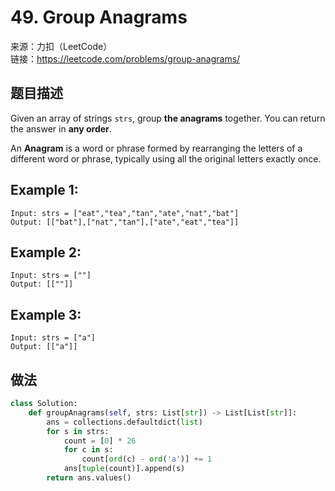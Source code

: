# 49. Group Anagrams
来源：力扣（LeetCode）<br>
链接：https://leetcode.com/problems/group-anagrams/

## 题目描述
Given an array of strings `strs`, group **the anagrams** together. You can return the answer in **any order**.

An **Anagram** is a word or phrase formed by rearranging the letters of a different word or phrase, typically using all the original letters exactly once.

## Example 1:

    Input: strs = ["eat","tea","tan","ate","nat","bat"]
    Output: [["bat"],["nat","tan"],["ate","eat","tea"]]

## Example 2:

    Input: strs = [""]
    Output: [[""]]

## Example 3:

    Input: strs = ["a"]
    Output: [["a"]]

## 做法
```python
class Solution:
    def groupAnagrams(self, strs: List[str]) -> List[List[str]]:
        ans = collections.defaultdict(list)
        for s in strs:
            count = [0] * 26
            for c in s:
                count[ord(c) - ord('a')] += 1
            ans[tuple(count)].append(s)
        return ans.values()
```
